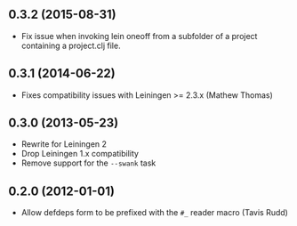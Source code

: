 ## 0.3.2 (2015-08-31)

* Fix issue when invoking lein oneoff from a subfolder of a project
  containing a project.clj file.

## 0.3.1 (2014-06-22)

* Fixes compatibility issues with Leiningen >= 2.3.x (Mathew Thomas)

## 0.3.0 (2013-05-23)

* Rewrite for Leiningen 2
* Drop Leiningen 1.x compatibility
* Remove support for the `--swank` task

## 0.2.0 (2012-01-01)

* Allow defdeps form to be prefixed with the `#_` reader macro (Tavis Rudd)

